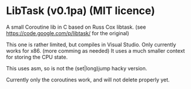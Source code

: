LibTask (v0.1pa) (MIT licence)
=========================

A small Coroutine lib in C based on Russ Cox libtask.
(see https://code.google.com/p/libtask/ for the original)

This one is rather limited, but compiles in Visual Studio.
Only currently works for x86. (more comming as needed)
It uses a much smaller context for storing the CPU state.

This uses asm, so is not the (set|long)jump hacky version.

Currently only the coroutines work, and will not delete properly yet.
